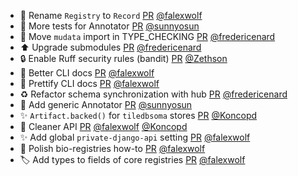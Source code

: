 - 🚚 Rename `Registry` to `Record` [PR](https://github.com/laminlabs/lamindb/pull/1740) [@falexwolf](https://github.com/falexwolf)
- 🧪 More tests for Annotator [PR](https://github.com/laminlabs/lamindb/pull/1737) [@sunnyosun](https://github.com/sunnyosun)
- 🐛 Move `mudata` import in TYPE_CHECKING [PR](https://github.com/laminlabs/lamindb/pull/1735) [@fredericenard](https://github.com/fredericenard)
- ⬆️ Upgrade submodules [PR](https://github.com/laminlabs/lamindb/pull/1733) [@fredericenard](https://github.com/fredericenard)
- 🔒 Enable Ruff security rules (bandit) [PR](https://github.com/laminlabs/lamindb/pull/1686) [@Zethson](https://github.com/Zethson)
- 📝 Better CLI docs [PR](https://github.com/laminlabs/lamindb/pull/1736) [@falexwolf](https://github.com/falexwolf)
- 💄 Prettify CLI docs [PR](https://github.com/laminlabs/lamin-cli/pull/54) [@falexwolf](https://github.com/falexwolf)
- ♻️ Refactor schema synchronization with hub [PR](https://github.com/laminlabs/lamindb-setup/pull/787) [@fredericenard](https://github.com/fredericenard)
- 🎨 Add generic Annotator [PR](https://github.com/laminlabs/lamindb/pull/1732) [@sunnyosun](https://github.com/sunnyosun)
- ✨ `Artifact.backed()` for `tiledbsoma` stores [PR](https://github.com/laminlabs/lamindb/pull/53) [@Koncopd](https://github.com/Koncopd)
- 🚸 Cleaner API [PR](https://github.com/laminlabs/lamindb/pull/1723) [@falexwolf](https://github.com/falexwolf) [@Koncopd](https://github.com/Koncopd)
- ✨ Add global `private-django-api` setting [PR](https://github.com/laminlabs/lamin-cli/pull/53) [@falexwolf](https://github.com/falexwolf)
- 📝 Polish bio-registries how-to [PR](https://github.com/laminlabs/lamindb/pull/1722) [@falexwolf](https://github.com/falexwolf)
- 🏷️ Add types to fields of core registries [PR](https://github.com/laminlabs/lamindb/pull/1716) [@falexwolf](https://github.com/falexwolf)
